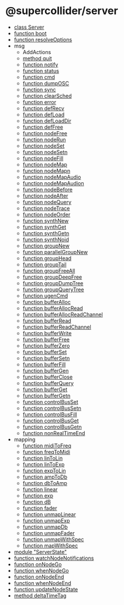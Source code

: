 # @supercollider/server

<ul class="no-dot"><li><a href="#/packages/server/Server"><span class="token keyword">class</span> <span class="Class">Server</span></a></li><li><a href="#/packages/server/boot"><span class="token keyword">function</span> <span class="Function">boot</span></a></li><li><a href="#/packages/server/resolveOptions"><span class="token keyword">function</span> <span class="Function">resolveOptions</span></a></li><li><span class="token property">msg</span><ul class="no-dot"><li><span class="token property">AddActions</span><ul class="no-dot"></ul></li><li><a href="#/packages/server/msg?id=quit"><span class="token keyword">method</span> <span class="Method">quit</span></a></li><li><a href="#/packages/server/msg?id=notify"><span class="token keyword">function</span> <span class="Function">notify</span></a></li><li><a href="#/packages/server/msg?id=status"><span class="token keyword">function</span> <span class="Function">status</span></a></li><li><a href="#/packages/server/msg?id=cmd"><span class="token keyword">function</span> <span class="Function">cmd</span></a></li><li><a href="#/packages/server/msg?id=dumpOSC"><span class="token keyword">function</span> <span class="Function">dumpOSC</span></a></li><li><a href="#/packages/server/msg?id=sync"><span class="token keyword">function</span> <span class="Function">sync</span></a></li><li><a href="#/packages/server/msg?id=clearSched"><span class="token keyword">function</span> <span class="Function">clearSched</span></a></li><li><a href="#/packages/server/msg?id=error"><span class="token keyword">function</span> <span class="Function">error</span></a></li><li><a href="#/packages/server/msg?id=defRecv"><span class="token keyword">function</span> <span class="Function">defRecv</span></a></li><li><a href="#/packages/server/msg?id=defLoad"><span class="token keyword">function</span> <span class="Function">defLoad</span></a></li><li><a href="#/packages/server/msg?id=defLoadDir"><span class="token keyword">function</span> <span class="Function">defLoadDir</span></a></li><li><a href="#/packages/server/msg?id=defFree"><span class="token keyword">function</span> <span class="Function">defFree</span></a></li><li><a href="#/packages/server/msg?id=nodeFree"><span class="token keyword">function</span> <span class="Function">nodeFree</span></a></li><li><a href="#/packages/server/msg?id=nodeRun"><span class="token keyword">function</span> <span class="Function">nodeRun</span></a></li><li><a href="#/packages/server/msg?id=nodeSet"><span class="token keyword">function</span> <span class="Function">nodeSet</span></a></li><li><a href="#/packages/server/msg?id=nodeSetn"><span class="token keyword">function</span> <span class="Function">nodeSetn</span></a></li><li><a href="#/packages/server/msg?id=nodeFill"><span class="token keyword">function</span> <span class="Function">nodeFill</span></a></li><li><a href="#/packages/server/msg?id=nodeMap"><span class="token keyword">function</span> <span class="Function">nodeMap</span></a></li><li><a href="#/packages/server/msg?id=nodeMapn"><span class="token keyword">function</span> <span class="Function">nodeMapn</span></a></li><li><a href="#/packages/server/msg?id=nodeMapAudio"><span class="token keyword">function</span> <span class="Function">nodeMapAudio</span></a></li><li><a href="#/packages/server/msg?id=nodeMapAudion"><span class="token keyword">function</span> <span class="Function">nodeMapAudion</span></a></li><li><a href="#/packages/server/msg?id=nodeBefore"><span class="token keyword">function</span> <span class="Function">nodeBefore</span></a></li><li><a href="#/packages/server/msg?id=nodeAfter"><span class="token keyword">function</span> <span class="Function">nodeAfter</span></a></li><li><a href="#/packages/server/msg?id=nodeQuery"><span class="token keyword">function</span> <span class="Function">nodeQuery</span></a></li><li><a href="#/packages/server/msg?id=nodeTrace"><span class="token keyword">function</span> <span class="Function">nodeTrace</span></a></li><li><a href="#/packages/server/msg?id=nodeOrder"><span class="token keyword">function</span> <span class="Function">nodeOrder</span></a></li><li><a href="#/packages/server/msg?id=synthNew"><span class="token keyword">function</span> <span class="Function">synthNew</span></a></li><li><a href="#/packages/server/msg?id=synthGet"><span class="token keyword">function</span> <span class="Function">synthGet</span></a></li><li><a href="#/packages/server/msg?id=synthGetn"><span class="token keyword">function</span> <span class="Function">synthGetn</span></a></li><li><a href="#/packages/server/msg?id=synthNoid"><span class="token keyword">function</span> <span class="Function">synthNoid</span></a></li><li><a href="#/packages/server/msg?id=groupNew"><span class="token keyword">function</span> <span class="Function">groupNew</span></a></li><li><a href="#/packages/server/msg?id=parallelGroupNew"><span class="token keyword">function</span> <span class="Function">parallelGroupNew</span></a></li><li><a href="#/packages/server/msg?id=groupHead"><span class="token keyword">function</span> <span class="Function">groupHead</span></a></li><li><a href="#/packages/server/msg?id=groupTail"><span class="token keyword">function</span> <span class="Function">groupTail</span></a></li><li><a href="#/packages/server/msg?id=groupFreeAll"><span class="token keyword">function</span> <span class="Function">groupFreeAll</span></a></li><li><a href="#/packages/server/msg?id=groupDeepFree"><span class="token keyword">function</span> <span class="Function">groupDeepFree</span></a></li><li><a href="#/packages/server/msg?id=groupDumpTree"><span class="token keyword">function</span> <span class="Function">groupDumpTree</span></a></li><li><a href="#/packages/server/msg?id=groupQueryTree"><span class="token keyword">function</span> <span class="Function">groupQueryTree</span></a></li><li><a href="#/packages/server/msg?id=ugenCmd"><span class="token keyword">function</span> <span class="Function">ugenCmd</span></a></li><li><a href="#/packages/server/msg?id=bufferAlloc"><span class="token keyword">function</span> <span class="Function">bufferAlloc</span></a></li><li><a href="#/packages/server/msg?id=bufferAllocRead"><span class="token keyword">function</span> <span class="Function">bufferAllocRead</span></a></li><li><a href="#/packages/server/msg?id=bufferAllocReadChannel"><span class="token keyword">function</span> <span class="Function">bufferAllocReadChannel</span></a></li><li><a href="#/packages/server/msg?id=bufferRead"><span class="token keyword">function</span> <span class="Function">bufferRead</span></a></li><li><a href="#/packages/server/msg?id=bufferReadChannel"><span class="token keyword">function</span> <span class="Function">bufferReadChannel</span></a></li><li><a href="#/packages/server/msg?id=bufferWrite"><span class="token keyword">function</span> <span class="Function">bufferWrite</span></a></li><li><a href="#/packages/server/msg?id=bufferFree"><span class="token keyword">function</span> <span class="Function">bufferFree</span></a></li><li><a href="#/packages/server/msg?id=bufferZero"><span class="token keyword">function</span> <span class="Function">bufferZero</span></a></li><li><a href="#/packages/server/msg?id=bufferSet"><span class="token keyword">function</span> <span class="Function">bufferSet</span></a></li><li><a href="#/packages/server/msg?id=bufferSetn"><span class="token keyword">function</span> <span class="Function">bufferSetn</span></a></li><li><a href="#/packages/server/msg?id=bufferFill"><span class="token keyword">function</span> <span class="Function">bufferFill</span></a></li><li><a href="#/packages/server/msg?id=bufferGen"><span class="token keyword">function</span> <span class="Function">bufferGen</span></a></li><li><a href="#/packages/server/msg?id=bufferClose"><span class="token keyword">function</span> <span class="Function">bufferClose</span></a></li><li><a href="#/packages/server/msg?id=bufferQuery"><span class="token keyword">function</span> <span class="Function">bufferQuery</span></a></li><li><a href="#/packages/server/msg?id=bufferGet"><span class="token keyword">function</span> <span class="Function">bufferGet</span></a></li><li><a href="#/packages/server/msg?id=bufferGetn"><span class="token keyword">function</span> <span class="Function">bufferGetn</span></a></li><li><a href="#/packages/server/msg?id=controlBusSet"><span class="token keyword">function</span> <span class="Function">controlBusSet</span></a></li><li><a href="#/packages/server/msg?id=controlBusSetn"><span class="token keyword">function</span> <span class="Function">controlBusSetn</span></a></li><li><a href="#/packages/server/msg?id=controlBusFill"><span class="token keyword">function</span> <span class="Function">controlBusFill</span></a></li><li><a href="#/packages/server/msg?id=controlBusGet"><span class="token keyword">function</span> <span class="Function">controlBusGet</span></a></li><li><a href="#/packages/server/msg?id=controlBusGetn"><span class="token keyword">function</span> <span class="Function">controlBusGetn</span></a></li><li><a href="#/packages/server/msg?id=nonRealTimeEnd"><span class="token keyword">function</span> <span class="Function">nonRealTimeEnd</span></a></li></ul></li><li><span class="token property">mapping</span><ul class="no-dot"><li><a href="#/packages/server/mapping?id=midiToFreq"><span class="token keyword">function</span> <span class="Function">midiToFreq</span></a></li><li><a href="#/packages/server/mapping?id=freqToMidi"><span class="token keyword">function</span> <span class="Function">freqToMidi</span></a></li><li><a href="#/packages/server/mapping?id=linToLin"><span class="token keyword">function</span> <span class="Function">linToLin</span></a></li><li><a href="#/packages/server/mapping?id=linToExp"><span class="token keyword">function</span> <span class="Function">linToExp</span></a></li><li><a href="#/packages/server/mapping?id=expToLin"><span class="token keyword">function</span> <span class="Function">expToLin</span></a></li><li><a href="#/packages/server/mapping?id=ampToDb"><span class="token keyword">function</span> <span class="Function">ampToDb</span></a></li><li><a href="#/packages/server/mapping?id=dbToAmp"><span class="token keyword">function</span> <span class="Function">dbToAmp</span></a></li><li><a href="#/packages/server/mapping?id=linear"><span class="token keyword">function</span> <span class="Function">linear</span></a></li><li><a href="#/packages/server/mapping?id=exp"><span class="token keyword">function</span> <span class="Function">exp</span></a></li><li><a href="#/packages/server/mapping?id=dB"><span class="token keyword">function</span> <span class="Function">dB</span></a></li><li><a href="#/packages/server/mapping?id=fader"><span class="token keyword">function</span> <span class="Function">fader</span></a></li><li><a href="#/packages/server/mapping?id=unmapLinear"><span class="token keyword">function</span> <span class="Function">unmapLinear</span></a></li><li><a href="#/packages/server/mapping?id=unmapExp"><span class="token keyword">function</span> <span class="Function">unmapExp</span></a></li><li><a href="#/packages/server/mapping?id=unmapDb"><span class="token keyword">function</span> <span class="Function">unmapDb</span></a></li><li><a href="#/packages/server/mapping?id=unmapFader"><span class="token keyword">function</span> <span class="Function">unmapFader</span></a></li><li><a href="#/packages/server/mapping?id=unmapWithSpec"><span class="token keyword">function</span> <span class="Function">unmapWithSpec</span></a></li><li><a href="#/packages/server/mapping?id=mapWithSpec"><span class="token keyword">function</span> <span class="Function">mapWithSpec</span></a></li></ul></li><li><a href="#/packages/server/ServerState"><span class="token keyword">module</span> <span class="module">"ServerState"</span></a></li><li><a href="#/packages/server/watchNodeNotifications"><span class="token keyword">function</span> <span class="Function">watchNodeNotifications</span></a></li><li><a href="#/packages/server/onNodeGo"><span class="token keyword">function</span> <span class="Function">onNodeGo</span></a></li><li><a href="#/packages/server/whenNodeGo"><span class="token keyword">function</span> <span class="Function">whenNodeGo</span></a></li><li><a href="#/packages/server/onNodeEnd"><span class="token keyword">function</span> <span class="Function">onNodeEnd</span></a></li><li><a href="#/packages/server/whenNodeEnd"><span class="token keyword">function</span> <span class="Function">whenNodeEnd</span></a></li><li><a href="#/packages/server/updateNodeState"><span class="token keyword">function</span> <span class="Function">updateNodeState</span></a></li><li><a href="#/packages/server/deltaTimeTag"><span class="token keyword">method</span> <span class="Method">deltaTimeTag</span></a></li></ul>

